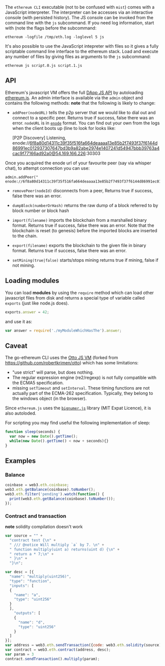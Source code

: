 The `ethereum CLI` executable (not to be confused with `mist`) comes with a JavaScript interpreter. The interpreter can be accesses via an interactive console (with persisted history). The JS console can be invoked from the command line with the `js` subcommand. If you need log information, start with (note the flags before the subcommand:

    ethereum -logfile /tmp/eth.log -loglevel 5 js

It's also possible to use the JavaScript intepreter with files so it gives a fully scriptable command line interface to the ethereum stack. Load and execute any number of files by giving files as arguments to the `js` subcommand: 

    ethereum js script.0.js script.1.js

## API

Ethereum's javascript VM offers the full
 [DApp JS API](https://github.com/ethereum/wiki/wiki/JavaScript-API) by autoloading [ethereum.js](https://github.com/ethereum/ethereum.js).
An admin interface is available via the `admin` object and contains the following methods:
**note** that the following is likely to change:

* `addPeer(nodeURL)`
tells the p2p server that we would like to dial out and connect to a specific peer.  Returns true if success, false there was an error. `nodeURL` is in [`enode`](https://github.com/ethereum/wiki/wiki/enode-url-format) format. You can find out your own from the logs when the client boots up (line to look for looks like:

    [P2P Discovery] Listening, enode://6f8a80d14311c39f35f516fa664deaaaa13e85b2f7493f37f6144d86991ec012937307647bd3b9a82abe2974e1407241d54947bbb39763a4cac9f77166ad92a0@54.169.166.226:30303

Once you acquired the enode url of your favourite peer (say via whisper chat), to attempt connection you can use:

    admin.addPeer(" enode://6f8a80d14311c39f35f516fa664deaaaa13e85b2f7493f37f6144d86991ec012937307647bd3b9a82abe2974e1407241d54947bbb39763a4cac9f77166ad92a0@54.169.166.226:30303")

* `removePeer(nodeId)` 
disconnects from a peer,  Returns true if success, false there was an error.

* `dumpBlock(numberOrHash)`
returns the raw dump of a block referred to by block number or block hash

* `import(filename)`
imports the blockchain from a marshalled binary format.  Returns true if success, false there was an error. Note that the blockchain is reset (to genesis) before the imported blocks are inserted to the chain.

* `export(filename)`
exports the blockchain to the given file in binary format. Returns true if success, false there was an error.

* `setMining(true|false)`
starts/stops mining returns true if mining, false if not mining.


## Loading modules

You can load **modules** by using the `require` method which can load other javascript files from disk and returns a special type of variable called `exports` (just like node.js does).

```javascript
exports.answer = 42;
```

and use it as:

```javascript
var answer = require('./myModuleWhichHasThe').answer;
```

## Caveat 

The go-ethereum CLI uses the [Otto JS VM](https://github.com/obscuren/otto) (forked from https://github.com/robertkrimen/otto) which has some limitations:

* "use strict" will parse, but does nothing.
* The regular expression engine (re2/regexp) is not fully compatible with the ECMA5 specification.
* missing `setTimeout` and `setInterval`. These timing functions are not actually part of the ECMA-262 specification. Typically, they belong to the windows object (in the browser).

Since `ethereum.js` uses the [`bignumer.js`](https://github.com/MikeMcl/bignumber.js) library (MIT Expat Licence), it is also autoloded.

For scripting you may find useful the following implementation of sleep:

```javascript
function sleep(seconds) {
  var now = new Date().getTime();
  while(new Date().getTime() < now + seconds){}
}
```

## Examples 

### Balance

```javascript
coinbase = web3.eth.coinbase;
web3.eth.getBalance(coinbase).toNumber();
web3.eth.filter('pending').watch(function() {
  print(web3.eth.getBalance(coinbase).toNumber());
});
```

### Contract and transaction 
**note** solidity compilation doesn't work 

```javascript
var source = "" +
  "contract test {\n" +
  " /// @notice Will multiply `a` by 7. \n" +
  " function multiply(uint a) returns(uint d) {\n" +
  " return a * 7;\n" +
  " }\n" +
  "}\n";

var desc = [{
  "name": "multiply(uint256)",
  "type": "function",
  "inputs": [
  {
    "name": "a",
    "type": "uint256"
  }
  ],
    "outputs": [
    {
      "name": "d",
      "type": "uint256"
    }
  ]
}];
var address = web3.eth.sendTransaction({code: web3.eth.solidity(source)});
var contract = web3.eth.contract(address, desc);
var param = 3
contract.sendTransaction().multiply(param);
```